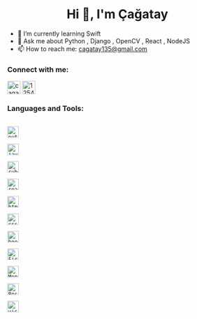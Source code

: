<h1 align="center">Hi 👋, I'm Çağatay</h1>

- 🌱 I’m currently learning Swift
- 💬 Ask me about Python , Django , OpenCV , React , NodeJS
- 📫 How to reach me: cagatay135@gmail.com

<h3 align="left">Connect with me:</h3>

<a href="https://www.linkedin.com/in/cagataycuruk/" target="blank"><img align="center" src="https://img.icons8.com/color/48/000000/linkedin.png" alt="cagataycuruk" height="30" width="30" /></a>
<a href="https://twitter.com/cagatay_curuk" target="blank"><img align="center" src="https://img.icons8.com/color/48/000000/twitter--v1.png" alt="12544106" height="30" width="30" /></a>
</p>

<h3 align="left">Languages and Tools:</h3>

[<code>
<img alt="python" width="26px" src="https://img.icons8.com/color/240/000000/python.png">
</code>](https://www.python.org/)
[<code>
<img alt="javascript" width="26px" src="https://img.icons8.com/color/240/000000/javascript.png" />
</code>](https://developer.mozilla.org/en-US/docs/Web/JavaScript)
[<code>
<img alt="ruby" width="26px" src="https://img.icons8.com/color/48/000000/ruby-programming-language.png" />
</code>](https://www.ruby-lang.org/tr/)
[<code>
<img alt="react" width="26px" src="https://img.icons8.com/color/240/000000/react-native.png" />
</code>](https://reactjs.org/)
[<code>
<img alt="html5" width="26px" src="https://img.icons8.com/color/240/000000/html-5.png">
</code>](https://developer.mozilla.org/en-US/docs/Web/HTML)
[<code>
<img alt="css3" width="26px" src="https://img.icons8.com/color/240/000000/css3.png">
</code>](https://developer.mozilla.org/en-US/docs/Web/CSS)
[<code>
<img alt="bootstrap" width="26px" src="https://img.icons8.com/color/48/000000/bootstrap.png">
</code>](https://getbootstrap.com)
[<code>
<img alt="Firebase" width="26px" src="https://img.icons8.com/color/48/000000/firebase.png">
</code>](https://firebase.google.com)
[<code>
<img alt="Mongodb" width="26px" src="https://img.icons8.com/color/48/000000/mongodb.png">
</code>](https://www.mongodb.com)
[<code>
<img alt="PostgreSQL" width="26px" src="https://img.icons8.com/color/48/000000/postgreesql.png">
</code>](https://www.postgresql.org)
[<code>
<img alt="visual studio code" width="26px" src="https://img.icons8.com/fluent/240/000000/visual-studio-code-2019.png" />
</code>](https://code.visualstudio.com/)


<!--
**cagatay135/cagatay135** is a ✨ _special_ ✨ repository because its `README.md` (this file) appears on your GitHub profile.

Here are some ideas to get you started:

- 🔭 I’m currently working on ...
- 👯 I’m looking to collaborate on ...
- 🤔 I’m looking for help with ...
- 😄 Pronouns: ...
- ⚡ Fun fact: ...
-->
